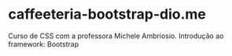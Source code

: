 # caffeeteria-bootstrap-dio.me
Curso de CSS com a professora Michele Ambriosio. Introdução ao framework: Bootstrap
